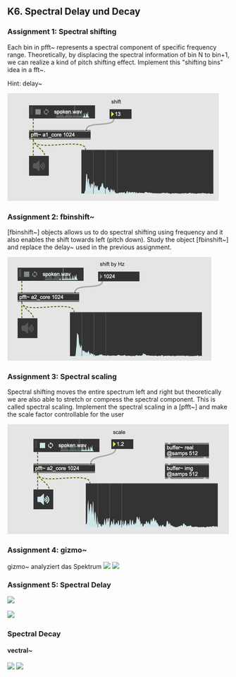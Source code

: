 ## K6. Spectral Delay und Decay

### Assignment 1: Spectral shifting
Each bin in pfft~ represents a spectral component of specific frequency range.
Theoretically, by displacing the spectral information of bin N to bin+1, we can realize a kind of pitch shifting effect. Implement this "shifting bins" idea in a fft~.

Hint: delay~  

![](k6/a1.png)


### Assignment 2: fbinshift~

[fbinshift~] objects allows us to do spectral shifting using frequency and it also enables the shift towards left (pitch down). Study the object [fbinshift~] and replace the delay~ used in the previous assignment.

![](k6/a2.png)

### Assignment 3: Spectral scaling
Spectral shifting moves the entire spectrum left and right but theoretically we are also able to stretch or compress the spectral component. This is called spectral scaling. Implement the spectral scaling in a [pfft~] and make the scale factor controllable for the user


![](k6/a3.png)

### Assignment 4: gizmo~

gizmo~ analyziert das Spektrum 
![](k6/gizmomain.png)
![](k6/gizmo.png)

### Assignment 5: Spectral Delay

![](k6/delay.png)


![](k6/delay_core.png)


### Spectral Decay

#### vectral~


![](k6/decay.png)
![](k6/decaycore.png)








